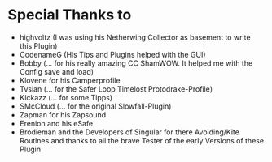 # Special Thanks to #

  * highvoltz (I was using his Netherwing Collector as basement to write this Plugin)
  * CodenameG (His Tips and Plugins helped with the GUI)
  * Bobby (... for his really amazing CC ShamWOW. It helped me with the Config save and load)
  * Klovene for his Camperprofile
  * Tvsian (... for the Safer Loop Timelost Protodrake-Profile)
  * Kickazz (... for some Tipps)
  * SMcCloud (... for the original Slowfall-Plugin)
  * Zapman for his Zapsound
  * Erenion and his eSafe
  * Brodieman and the Developers of Singular for there Avoiding/Kite Routines
and thanks to all the brave Tester of the early Versions of these Plugin